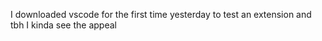 I downloaded vscode for the first time yesterday to test an extension and tbh I kinda see the appeal

